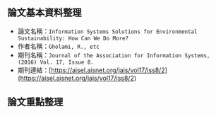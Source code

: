 ## 論文基本資料整理
- 論文名稱：`Information Systems Solutions for Environmental Sustainability: How Can We Do More?`
- 作者名稱：`Gholami, R., etc`
- 期刊名稱：`Journal of the Association for Information Systems, (2016) Vol. 17, Issue 8.`
- 期刊連結：[https://aisel.aisnet.org/jais/vol17/iss8/2](https://aisel.aisnet.org/jais/vol17/iss8/2)

## 論文重點整理
